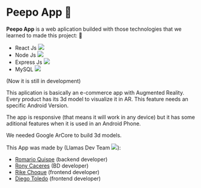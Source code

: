# Peepo App 🐸

**Peepo App** is a web aplication builded with those technologies that we learned to made this project: 🚀

- React Js <img style="max-width: 20px" src="https://upload.wikimedia.org/wikipedia/commons/thumb/4/47/React.svg/1200px-React.svg.png"/>
- Node Js <img style="max-width: 20px" src="https://upload.wikimedia.org/wikipedia/commons/thumb/d/d9/Node.js_logo.svg/1280px-Node.js_logo.svg.png"/>
- Express Js <img style="max-width: 20px" src="https://buttercms.com/static/images/tech_banners/ExpressJS.png"/>
- MySQL <img style="max-width: 20px" src="https://blog.artegrafico.net/wp-content/uploads/2019/10/mysql-logo.png"/>

(Now it is still in development)

This aplication is basically an e-commerce app with Augmented Reality. Every product has its 3d model to visualize it in AR. This feature needs an specific Android Version.

The app is responsive (that means it will work in any device) but it has some aditional features when it is used in an Android Phone.

We needed Google ArCore to build 3d models.

This App was made by (Llamas Dev Team <img style="max-width: 20px" src="https://i.pinimg.com/originals/6c/41/d2/6c41d23446084437c4d1060c7f16f61c.jpg" />):

- [Romario Quispe](https://github.com/romariou76) (backend developer)
- [Rony Caceres](https://github.com/ronyWil) (BD developer)
- [Rike Choque](https://github.com/2R0N4LD02) (frontend developer)
- [Diego Toledo](https://github.com/w4xccino) (frontend developer)
